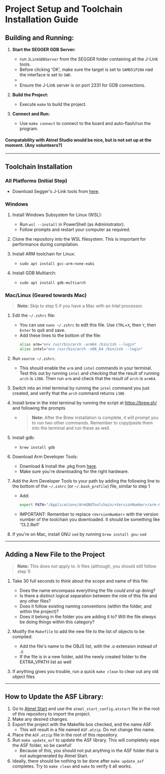 # Project Setup and Toolchain Installation Guide

## Building and Running:

1. **Start the SEGGER GDB Server:**
   - run `JLinkGDBServer` from the SEGGER folder containing all the J-Link tools.
   - Before clicking 'OK', make sure the target is set to `SAMD51P20A` nad the interface is set to `SWD`.
   - 
   - Ensure the J-Link server is on port 2331 for GDB connections.

2. **Build the Project:**
   - Execute `make` to build the project.

3. **Connect and Run:**
   - Use `make connect` to connect to the board and auto-flash/run the program.

#### Compatability with Atmel Studio would be nice, but is not set up at the moment. (Any volunteers?)


---


## Toolchain Installation

### All Platforms (Initial Step)

- Download Segger's J-Link tools from [here](https://www.segger.com/downloads/jlink/).

### Windows

1. Install Windows Subsystem for Linux (WSL):
   - Run `wsl --install` in PowerShell (as Administrator).
   - Follow prompts and restart your computer as required.

2. Clone the repository into the WSL filesystem. This is important for performance during compilation.


3. Install ARM toolchain for Linux:
   - `sudo apt install gcc-arm-none-eabi`

4. Install GDB Multiarch:
   - `sudo apt install gdb-multiarch`


### Mac/Linux (Geared towards Mac)


> **Note:** Skip to step 5 if you have a Mac with an Intel processor.

1. Edit the `~/.zshrc` file:
   - You can use `nano ~/.zshrc` to edit this file. Use `CTRL`+`X`, then `Y`, then `Enter` to quit and save.
   - Add these lines to the bottom of the file:
     ```bash
     alias arm="env /usr/bin/arch -arm64 /bin/zsh --login"
     alias intel="env /usr/bin/arch -x86_64 /bin/zsh --login"
     ```

2. Run `source ~/.zshrc`.
   - This should enable the `arm` and `intel` commands in your terminal. Test this out by running `intel` and checking that the result of running `arch` is `i386`. Then run `arm` and check that the result of `arch` is `arm64`.

3. Switch into an intel terminal by running the `intel` command you just created, and verify that the `arch` command returns `i386`

4. Install brew in the intel terminal by running the script at https://brew.sh/ and following the prompts
   - > **Note:** After the Brew installation is complete, it will prompt you to run two other commands. Remember to copy/paste them into the terminal and run these as well.

5. Install gdb:
   - `brew install gdb`

6. Download Arm Developer Tools:
   - Download & Install the .pkg from [here](https://developer.arm.com/downloads/-/arm-gnu-toolchain-downloads#:~:text=macOS%20(Apple%20silicon)%20hosted%20cross%20toolchains).
   - Make sure you're downloading for the right hardware.

7. Add the Arm Developer Tools to your path by adding the following line to the bottom of the `~/.zshrc` (or `~/.bash_profile`) file, similar to step 1
   - Add:
        ```bash
        export PATH="/Applications/ArmGNUToolchain/<VersionNumber>/arm-none-eabi/bin/:$PATH"
        ```
   - IMPORTANT: Remember to replace `<VersionNumber>` with the version number of the toolchain you downloaded. It should be something like '13.2.Rel1'

8. If you're on Mac, install GNU `sed` by running `brew install gnu-sed`

---


## Adding a New File to the Project

> **Note:** This does not apply to .h files (although, you should still follow step 1)

1. Take 30 full seconds to think about the scope and name of this file:
   - Does the name encompass everything the file *could end up* doing?
   - Is there a distinct logical separation between the role of this file and any other files?
   - Does it follow existing naming conventions (within the folder, and within the project)?
   - Does it belong in the folder you are adding it to? Will the file *always* be doing things within this category?

2. Modify the `Makefile` to add the new file to the list of objects to be compiled:
   - Add the file's name to the OBJS list, with the .o extension instead of .c
   - If the file is in a new folder, add the newly created folder to the EXTRA_VPATH list as well

3. If anything gives you trouble, run a quick `make clean` to clear out any old object files


---


## How to Update the ASF Library:

1. Go to [Atmel Start](https://start.atmel.com/) and use the `atmel_start_config.atstart` file in the root of this repository to import the project.
2. Make any desired changes.
3. Export the project with the Makefile box checked, and the name ASF. 
   - This will result in a file named `ASF.atzip`. Do not change this name.
4. Place the `ASF.atzip` file in the root of this repository.
5. Run `make update_asf` to update the ASF library. This will completely wipe the ASF folder, so be careful!
   - Because of this, you should not put anything in the ASF folder that is not autogenerated by Atmel Start.
6. Ideally, there should be nothing to be done after `make update_asf` completes. Try to `make clean` and `make` to verify it all works.
